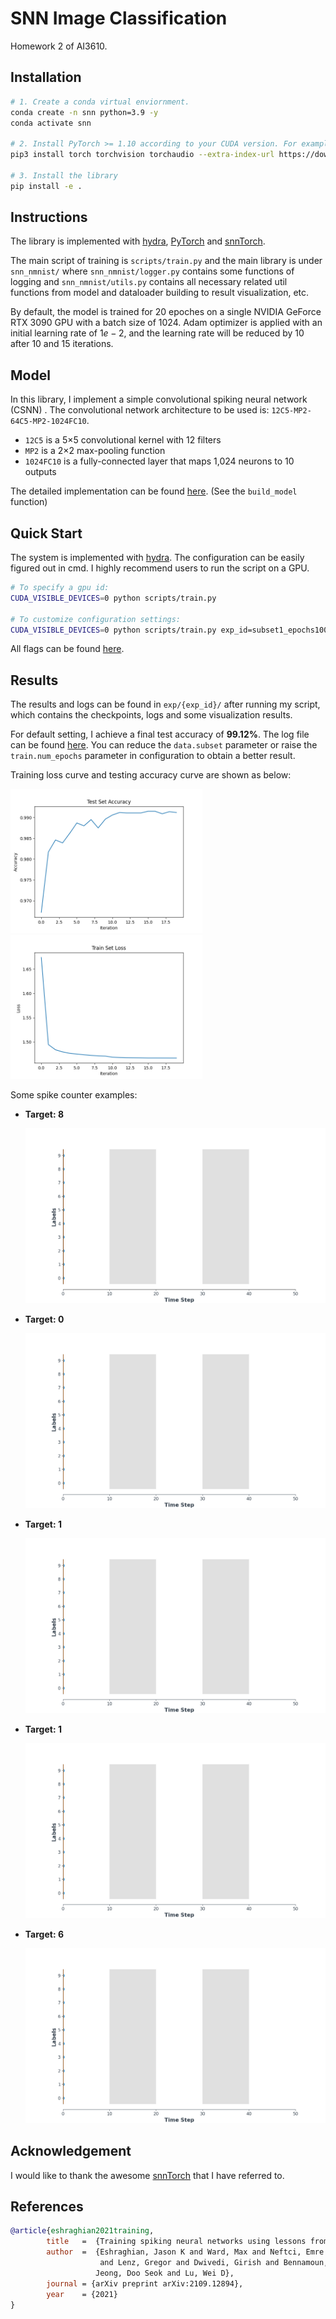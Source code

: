# SNN Image Classification

Homework 2 of AI3610.

## Installation

```bash
# 1. Create a conda virtual enviornment.
conda create -n snn python=3.9 -y
conda activate snn

# 2. Install PyTorch >= 1.10 according to your CUDA version. For example:
pip3 install torch torchvision torchaudio --extra-index-url https://download.pytorch.org/whl/cu113

# 3. Install the library
pip install -e .
```

## Instructions

The library is implemented with [hydra](https://hydra.cc/docs/intro/), [PyTorch](https://pytorch.org/) and [snnTorch](https://snntorch.readthedocs.io/en/stable/index.html).

The main script of training is `scripts/train.py` and the main library is under `snn_nmnist/` where `snn_nmnist/logger.py` contains some functions of logging and `snn_nmnist/utils.py` contains all necessary related util functions from model and dataloader building to result visualization, etc.

By default, the model is trained for $20$ epoches on a single NVIDIA GeForce RTX 3090 GPU with a batch size of $1024$. Adam optimizer is applied with an initial learning rate of $1e-2$, and the learning rate will be reduced by $10$ after $10$ and $15$ iterations.

## Model

In this library, I implement a simple convolutional spiking neural network (CSNN) . The convolutional network architecture to be used is: `12C5-MP2-64C5-MP2-1024FC10`.

- `12C5` is a 5×5 convolutional kernel with 12 filters
- `MP2` is a 2×2 max-pooling function
- `1024FC10` is a fully-connected layer that maps 1,024 neurons to 10 outputs

The detailed implementation can be found [here](snn_nmnist/utils.py). (See the `build_model` function)

## Quick Start

The system is implemented with [hydra](https://hydra.cc/docs/intro/). The configuration can be easily figured out in cmd. I highly recommend users to run the script on a GPU.

```bash
# To specify a gpu id:
CUDA_VISIBLE_DEVICES=0 python scripts/train.py

# To customize configuration settings:
CUDA_VISIBLE_DEVICES=0 python scripts/train.py exp_id=subset1_epochs100 data.subset=1 train.num_epochs=100
```

All flags can be found [here](configs/default.yaml).

## Results

The results and logs can be found in `exp/{exp_id}/` after running my script, which contains the checkpoints, logs and some visualization results.

For default setting, I achieve a final test accuracy of  **99.12%**. The log file can be found [here](docs/training.log). You can reduce the `data.subset` parameter or raise the `train.num_epochs` parameter in configuration to obtain a better result.

Training loss curve and testing accuracy curve are shown as below:

 <img src="docs/test_acc.png" alt="test_acc" style="zoom:48%;" />

<img src="docs/train_loss.png" alt="train_loss" style="zoom:48%;" />

Some spike counter examples:

- **Target: 8**

  ![spike_bar_0_target8](docs/spike_bar_0_target8.gif)

- **Target: 0**

  ![spike_bar_1_target0](docs/spike_bar_1_target0.gif)

- **Target: 1**

  ![spike_bar_2_target1](docs/spike_bar_2_target1.gif)

- **Target: 1**

  ![spike_bar_3_target1](docs/spike_bar_3_target1.gif)

- **Target: 6**

  ![spike_bar_4_target6](docs/spike_bar_4_target6.gif)

## Acknowledgement

I would like to thank the awesome [snnTorch](https://github.com/jeshraghian/snntorch) that I have referred to.

## References

```bibtex
@article{eshraghian2021training,
        title   =  {Training spiking neural networks using lessons from deep learning},
        author  =  {Eshraghian, Jason K and Ward, Max and Neftci, Emre and Wang, Xinxin
                    and Lenz, Gregor and Dwivedi, Girish and Bennamoun, Mohammed and
                   Jeong, Doo Seok and Lu, Wei D},
        journal = {arXiv preprint arXiv:2109.12894},
        year    = {2021}
}
```

